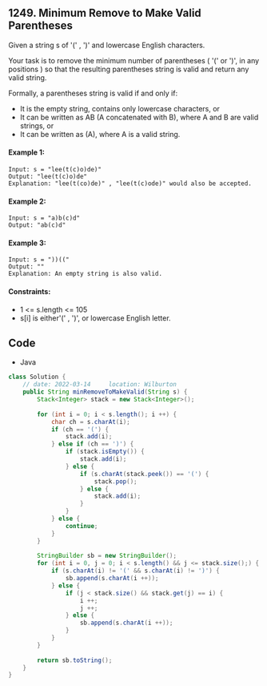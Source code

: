 ## 1249. Minimum Remove to Make Valid Parentheses
Given a string s of '(' , ')' and lowercase English characters.

Your task is to remove the minimum number of parentheses ( '(' or ')', in any positions ) so that the resulting parentheses string is valid and return any valid string.

Formally, a parentheses string is valid if and only if:

- It is the empty string, contains only lowercase characters, or
- It can be written as AB (A concatenated with B), where A and B are valid strings, or
- It can be written as (A), where A is a valid string.
 

#### Example 1:
```
Input: s = "lee(t(c)o)de)"
Output: "lee(t(c)o)de"
Explanation: "lee(t(co)de)" , "lee(t(c)ode)" would also be accepted.
```
#### Example 2:
```
Input: s = "a)b(c)d"
Output: "ab(c)d"
```
#### Example 3:
```
Input: s = "))(("
Output: ""
Explanation: An empty string is also valid.
 ```

#### Constraints:

- 1 <= s.length <= 105
- s[i] is either'(' , ')', or lowercase English letter.

## Code
- Java
```java
class Solution {
    // date: 2022-03-14     location: Wilburton
    public String minRemoveToMakeValid(String s) {
        Stack<Integer> stack = new Stack<Integer>();
        
        for (int i = 0; i < s.length(); i ++) {
            char ch = s.charAt(i);
            if (ch == '(') {
                stack.add(i);
            } else if (ch == ')') {
                if (stack.isEmpty()) {
                    stack.add(i);
                } else {
                    if (s.charAt(stack.peek()) == '(') {
                        stack.pop();
                    } else {
                        stack.add(i);
                    }
                }
            } else {
                continue;
            }
        }
        
        StringBuilder sb = new StringBuilder();
        for (int i = 0, j = 0; i < s.length() && j <= stack.size();) {
            if (s.charAt(i) != '(' && s.charAt(i) != ')') {
                sb.append(s.charAt(i ++));
            } else {
                if (j < stack.size() && stack.get(j) == i) {
                    i ++;
                    j ++;
                } else {
                    sb.append(s.charAt(i ++));
                }
            }
        }
        
        return sb.toString();
    }
}
```
